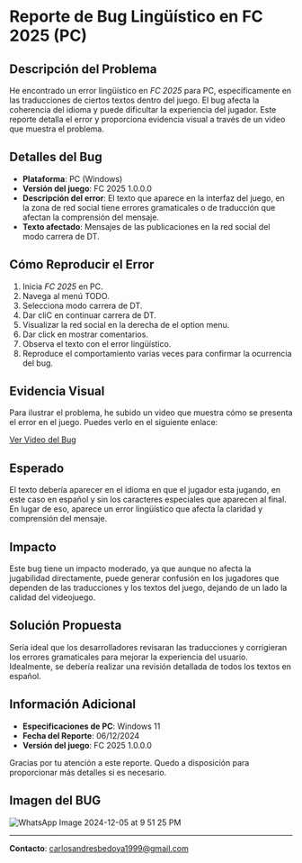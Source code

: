 # Reporte de Bug Lingüístico en FC 2025 (PC)

## Descripción del Problema

He encontrado un error lingüístico en *FC 2025* para PC, específicamente en las traducciones de ciertos textos dentro del juego. El bug afecta la coherencia del idioma y puede dificultar la experiencia del jugador. Este reporte detalla el error y proporciona evidencia visual a través de un video que muestra el problema.

## Detalles del Bug

- **Plataforma**: PC (Windows)
- **Versión del juego**: FC 2025 1.0.0.0
- **Descripción del error**: El texto que aparece en la interfaz del juego, en la zona de red social tiene errores gramaticales o de traducción que afectan la comprensión del mensaje.
- **Texto afectado**: Mensajes de las publicaciones en la red social del modo carrera de DT.

## Cómo Reproducir el Error

1. Inicia *FC 2025* en PC.
2. Navega al menú TODO.
3. Selecciona modo carrera de DT.
4. Dar cliC en continuar carrera de DT.
5. Visualizar la red social en la derecha de el option menu.
6. Dar click en mostrar comentarios.
7. Observa el texto con el error lingüístico.
8. Reproduce el comportamiento varias veces para confirmar la ocurrencia del bug.

## Evidencia Visual

Para ilustrar el problema, he subido un video que muestra cómo se presenta el error en el juego. Puedes verlo en el siguiente enlace:

[Ver Video del Bug](https://github.com/CarlosBedoyalopez/BugsReports-EASports/blob/main/Bug%20Linguistico%20EA%20Sports.mp4)

## Esperado

El texto debería aparecer en el idioma en que el jugador esta jugando, en este caso en español y sin los caracteres especiales que aparecen al final. En lugar de eso, aparece un error lingüístico que afecta la claridad y comprensión del mensaje.

## Impacto

Este bug tiene un impacto moderado, ya que aunque no afecta la jugabilidad directamente, puede generar confusión en los jugadores que dependen de las traducciones y los textos del juego, dejando de un lado la calidad del videojuego.

## Solución Propuesta

Sería ideal que los desarrolladores revisaran las traducciones y corrigieran los errores gramaticales para mejorar la experiencia del usuario. Idealmente, se debería realizar una revisión detallada de todos los textos en español.

## Información Adicional

- **Especificaciones de PC**: Windows 11
- **Fecha del Reporte**: 06/12/2024
- **Versión del juego**: FC 2025 1.0.0.0

Gracias por tu atención a este reporte. Quedo a disposición para proporcionar más detalles si es necesario.


## Imagen del BUG
![WhatsApp Image 2024-12-05 at 9 51 25 PM](https://github.com/user-attachments/assets/167a91fd-bf6e-4a75-a574-7530cb17600a)

---

**Contacto**: carlosandresbedoya1999@gmail.com
